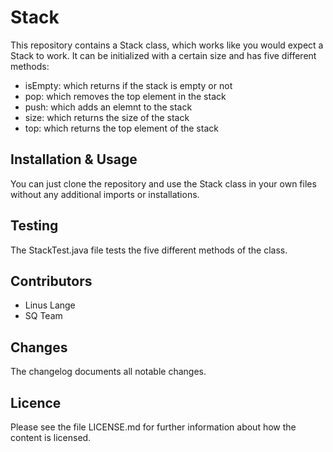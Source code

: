# Stack
This repository contains a Stack class, which works like you would expect a Stack to work. It can be initialized with a certain size and has five different methods:
- isEmpty: which returns if the stack is empty or not
- pop: which removes the top element in the stack
- push: which adds an elemnt to the stack
- size: which returns the size of the stack
- top: which returns the top element of the stack

## Installation & Usage
You can just clone the repository and use the Stack class in your own files without any additional imports or installations.

## Testing
The StackTest.java file tests the five different methods of the class.

## Contributors
- Linus Lange
- SQ Team

## Changes
The changelog documents all notable changes.

## Licence
Please see the file LICENSE.md for further information about how the content is licensed.
